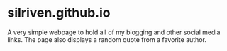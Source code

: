 # silriven.github.io

A very simple webpage to hold all of my blogging and other social media links.  The page also displays a random quote from a favorite author.
